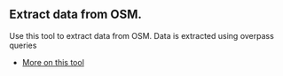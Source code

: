 Extract data from OSM.
---

Use this tool to extract data from OSM. Data is extracted using overpass queries

- [More on this tool](https://github.com/mapbox/download-osm-data/wiki)
